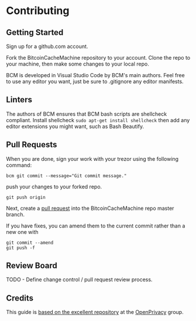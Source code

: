 # Contributing

## Getting Started

Sign up for a github.com account.

Fork the BitcoinCacheMachine repository to your account. Clone the repo to your machine, then make some changes to your local repo.

BCM is developed in Visual Studio Code by BCM's main authors. Feel free to use any editor you want, just be sure to .gitignore any editor manifests.

## Linters

The authors of BCM ensures that BCM bash scripts are shellcheck compliant. Install shellcheck `sudo apt-get install shellcheck` then add any editor extensions you might want, such as Bash Beautify.

## Pull Requests

When you are done, sign your work with your trezor using the following command:

    bcm git commit --message="Git commit message."

push your changes to your forked repo.

    git push origin
    
Next, create a [pull request](https://github.com/BitcoinCacheMachine/BitcoinCacheMachine/projects) into the BitcoinCacheMachine repo master branch.

If you have fixes, you can amend them to the current commit rather than a new one with

    git commit --amend
    git push -f

## Review Board

TODO - Define change control / pull request review process.

## Credits

This guide is [based on the excellent repository](https://git.openprivacy.ca/cwtch.im/cwtch/raw/master/CONTRIBUTING.md) at the [OpenPrivacy](https://openprivacy.ca/) group.
